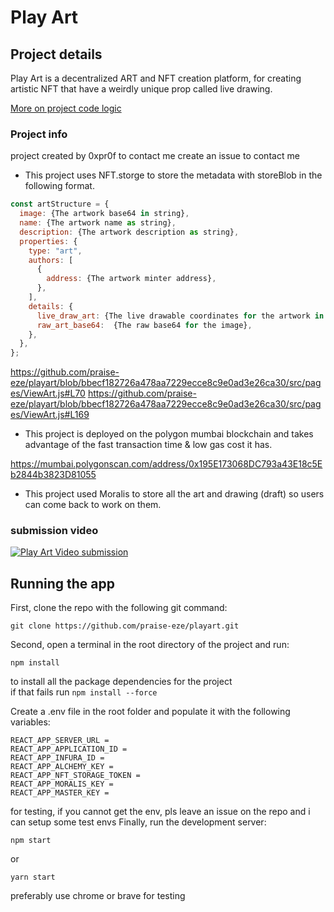 # Play Art

## Project details

Play Art is a decentralized ART and NFT creation platform, for creating artistic NFT that have a weirdly unique prop called live drawing.

[More on project code logic](https://www.w3resource.com/html5-canvas/html5-canvas-lines.php)            


### Project info

project created by 0xpr0f to contact me create an issue to contact me

- This project uses NFT.storge to store the metadata with storeBlob in the following format.

```js
const artStructure = {
  image: {The artwork base64 in string},
  name: {The artwork name as string},
  description: {The artwork description as string},
  properties: {
    type: "art",
    authors: [
      {
        address: {The artwork minter address},
      },
    ],
    details: {
      live_draw_art: {The live drawable coordinates for the artwork in JSON string},
      raw_art_base64:  {The raw base64 for the image},
    },
  },
};
```

https://github.com/praise-eze/playart/blob/bbecf182726a478aa7229ecce8c9e0ad3e26ca30/src/pages/ViewArt.js#L70
https://github.com/praise-eze/playart/blob/bbecf182726a478aa7229ecce8c9e0ad3e26ca30/src/pages/ViewArt.js#L169

- This project is deployed on the polygon mumbai blockchain and takes advantage of the fast transaction time & low gas cost it has.

https://mumbai.polygonscan.com/address/0x195E173068DC793a43E18c5Eb2844b3823D81055

- This project used Moralis to store all the art and drawing (draft) so users can come back to work on them.

### submission video

[![Play Art Video submission](https://img.youtube.com/vi/PuWnt0reuY4/1.jpg)](https://www.youtube.com/watch?v=PuWnt0reuY4)

## Running the app

First, clone the repo with the following git command:

```
git clone https://github.com/praise-eze/playart.git
```

Second, open a terminal in the root directory of the project and run:

```
npm install
```

to install all the package dependencies for the project  
if that fails run `npm install --force`

Create a .env file in the root folder and populate it with the following variables:

```
REACT_APP_SERVER_URL =
REACT_APP_APPLICATION_ID =
REACT_APP_INFURA_ID =
REACT_APP_ALCHEMY_KEY =
REACT_APP_NFT_STORAGE_TOKEN =
REACT_APP_MORALIS_KEY =
REACT_APP_MASTER_KEY =
```

for testing, if you cannot get the env, pls leave an issue on the repo and i can setup some test envs
Finally, run the development server:

```
npm start
```

or

```
yarn start
```

preferably use chrome or brave for testing
